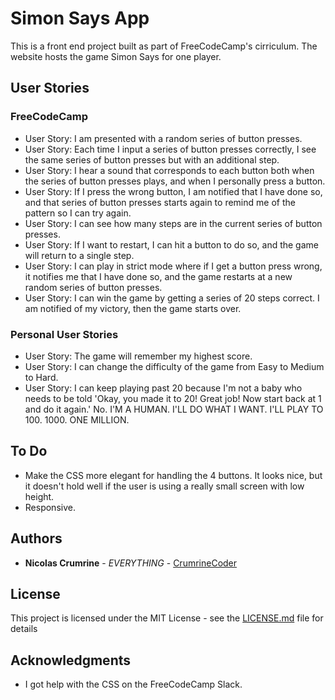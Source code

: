 # Simon Says App

This is a front end project built as part of FreeCodeCamp's cirriculum. The website hosts the game Simon Says for one player. 

## User Stories

### FreeCodeCamp

* User Story: I am presented with a random series of button presses.
* User Story: Each time I input a series of button presses correctly, I see the same series of button presses but with an additional step.
* User Story: I hear a sound that corresponds to each button both when the series of button presses plays, and when I personally press a button.
* User Story: If I press the wrong button, I am notified that I have done so, and that series of button presses starts again to remind me of the pattern so I can try again.
* User Story: I can see how many steps are in the current series of button presses.
* User Story: If I want to restart, I can hit a button to do so, and the game will return to a single step.
* User Story: I can play in strict mode where if I get a button press wrong, it notifies me that I have done so, and the game restarts at a new random series of button presses.
* User Story: I can win the game by getting a series of 20 steps correct. I am notified of my victory, then the game starts over.

### Personal User Stories

* User Story: The game will remember my highest score. 
* User Story: I can change the difficulty of the game from Easy to Medium to Hard. 
* User Story: I can keep playing past 20 because I'm not a baby who needs to be told 'Okay, you made it to 20! Great job! Now start back at 1 and do it again.' No. I'M A HUMAN. I'LL DO WHAT I WANT. I'LL PLAY TO 100. 1000. ONE MILLION. 

## To Do

* Make the CSS more elegant for handling the 4 buttons. It looks nice, but it doesn't hold well if the user is using a really small screen with low height. 
* Responsive. 

## Authors

* **Nicolas Crumrine** - *EVERYTHING* - [CrumrineCoder](https://github.com/CrumrineCoder)

## License

This project is licensed under the MIT License - see the [LICENSE.md](LICENSE.md) file for details

## Acknowledgments

* I got help with the CSS on the FreeCodeCamp Slack.
